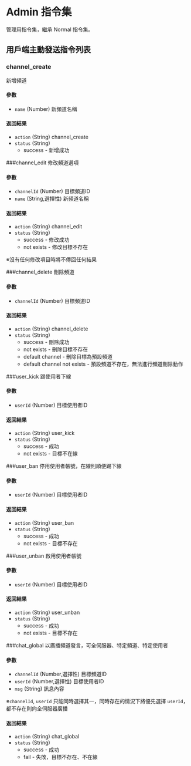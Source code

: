 # Admin 指令集
管理用指令集，繼承 Normal 指令集。
## 用戶端主動發送指令列表
### channel_create
新增頻道
#### 參數
* `name` (Number) 新頻道名稱

#### 返回結果
* `action` (String) channel_create
* `status` (String)
	* success - 新增成功

###channel_edit
修改頻道選項
#### 參數
* `channelId` (Number) 目標頻道ID
* `name` (String,選擇性) 新頻道名稱

#### 返回結果
* `action` (String) channel_edit
* `status` (String)
	* success - 修改成功
	* not exists - 修改目標不存在

※沒有任何修改項目時將不傳回任何結果

###channel_delete
刪除頻道
#### 參數
* `channelId` (Number) 目標頻道ID

#### 返回結果
* `action` (String) channel_delete
* `status` (String)
	* success - 刪除成功
	* not exists - 刪除目標不存在
	* default channel - 刪除目標為預設頻道
	* default channel not exists - 預設頻道不存在，無法進行頻道刪除動作

###user_kick
踢使用者下線
#### 參數
* `userId` (Number) 目標使用者ID

#### 返回結果
* `action` (String) user_kick
* `status` (String)
	* success - 成功
	* not exists - 目標不在線

###user_ban
停用使用者帳號，在線則順便踢下線
#### 參數
* `userId` (Number) 目標使用者ID

#### 返回結果
* `action` (String) user_ban
* `status` (String)
	* success - 成功
	* not exists - 目標不存在

###user_unban
啟用使用者帳號
#### 參數
* `userId` (Number) 目標使用者ID

#### 返回結果
* `action` (String) user_unban
* `status` (String)
	* success - 成功
	* not exists - 目標不存在

###chat_global
以廣播頻道發言，可全伺服器、特定頻道、特定使用者
#### 參數
* `channelId` (Number,選擇性) 目標頻道ID
* `userId` (Number,選擇性) 目標使用者ID
* `msg` (String) 訊息內容

※`channelId`, `userId` 只能同時選擇其一，同時存在的情況下將優先選擇 `userId`，都不存在則向全伺服器廣播
#### 返回結果
* `action` (String) chat_global
* `status` (String)
	* success - 成功
	* fail - 失敗，目標不存在、不在線